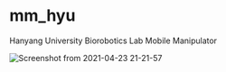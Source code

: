 # mm_hyu

Hanyang University Biorobotics Lab Mobile Manipulator 


![Screenshot from 2021-04-23 21-21-57](https://user-images.githubusercontent.com/53217819/115870471-3f4e6600-a47a-11eb-8308-f640db5a36bd.png)
